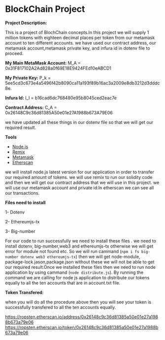  # BlockChain Project
**Project Description:**

This is a project of BlochChain concepts.In this project we will supply 1 million tokens with eighteen decimal places per token from our metamask account to ten different accounts. we have used our contract address, our metamask account,metamask private key, and infura id in dotenv file to proceed. 


**My Main MetaMask Account:**
M_A = 0x31F817102A2Ad828a0f69E18E9424FEd10eABCD1

**My Private Key:**
P_k = 5ee5cd3c673e4a5496f42b8090ca11a193f89b16ac3a2009e8db3212d3dddc8e.

**Infura Id:**
I_I = b16cad6dc768480e95b8045ced2eac7e

**Contract Address:**
C_A = 0x26148C9c36d81385A50e01e27A1988b673A79E06

we have updated all these things in our dotenv file so that we will get our required result.

**Tools**

* [Node.js](https://nodejs.org/en/)
* [Remix](https://remix.ethereum.org/)
* [Metamask](https://metamask.io/)
* [Etherscan](https://etherscan.io/)

we will install node.js latest version for our application in order to transfer our required amount of tokens. we will use remix to run our solidity code and then we will get our contract address that we will use in this project. we will use our metamask account and private id.In etherscan we can see all our transactions.

**Files need to install**

1- Dotenv 

2- Ethereumjs-tx

3- Big-number

For our code to run successfully we need to install these files . we need to install dotenv, big-number,web3 and ethereumjs-tx otherwise we will get error for module not found etc. So we will run cammand (`npm i fs big-number dotenv web3 ethereumjs-tx`) then we will get node-module, package-lock.jason,package.json without these we will not be able to get our required result.Once we installed these files then we need to run node application by using cammand (`node distribute.js`). By running the command we are calling for node js application to distribute our tokens equally to all the ten accounts that are in account.txt file.

**Token Transfered:**

when you will do all the procedure above then you will see your token is successfully transfered to all the ten accounts equally.

https://ropsten.etherscan.io/address/0x26148c9c36d81385a50e01e27a1988b673a79e06
https://ropsten.etherscan.io/token/0x26148c9c36d81385a50e01e27a1988b673a79e06


 
